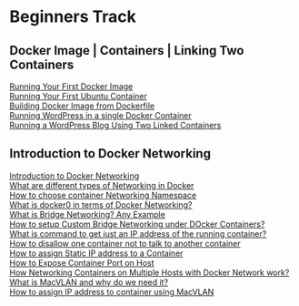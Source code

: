 # Beginners Track

## Docker Image | Containers | Linking Two Containers

[Running Your First Docker Image](https://github.com/ajeetraina/docker101/blob/master/beginners/chap01.md)<br>
[Running Your First Ubuntu Container](https://github.com/ajeetraina/docker101/blob/master/beginners/chap02.md)<br>
[Building Docker Image from Dockerfile](https://github.com/ajeetraina/docker101/blob/master/beginners/chap03.md)<br>
[Running WordPress in a single Docker Container](https://github.com/ajeetraina/docker101/tree/master/beginners/wordpress)<br>
[Running a WordPress Blog Using Two Linked Containers]()<br>


## Introduction to Docker Networking 


[Introduction to Docker Networking](https://github.com/ajeetraina/docker101/blob/master/beginners/chap14.md)<br>
[What are different types of Networking in Docker]()<br>
[ How to choose container Networking Namespace]()<br>
[What is docker0 in terms of Docker Networking?]()<br>
[What is Bridge Networking? Any Example]()<br>
[How to setup Custom Bridge Networking under DOcker Containers?]()<br>
[ What is command to get just an IP address of the running container?]()<br>
[How to disallow one container not to talk to another container]()<br>
[How to assign Static IP address to a Container]()<br>
[How to Expose Container Port on Host]()<br>
[How Networking Containers on Multiple Hosts with Docker Network work?]()<br>
[What is MacVLAN and why do we need it?]()<br>
[How to assign IP address to container using MacVLAN]()<br>
